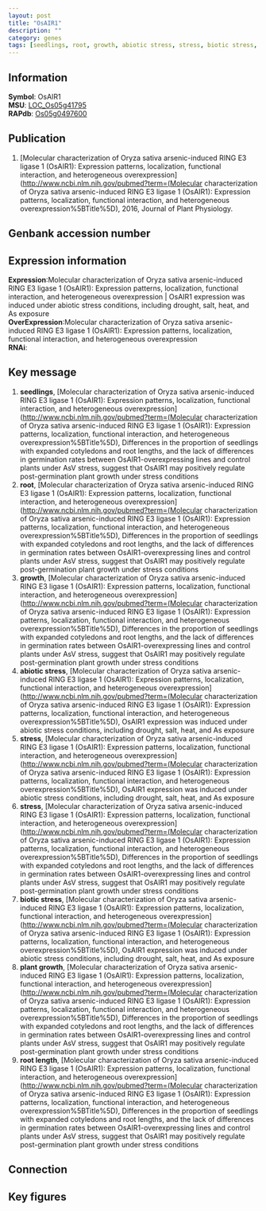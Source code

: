 ```yaml
---
layout: post
title: "OsAIR1"
description: ""
category: genes
tags: [seedlings, root, growth, abiotic stress, stress, biotic stress, plant growth, root length, Gene]
---
```


## Information
__Symbol__: OsAIR1  
__MSU__: [LOC_Os05g41795](http://rice.plantbiology.msu.edu/cgi-bin/ORF_infopage.cgi?orf=LOC_Os05g41795)  
__RAPdb__: [Os05g0497600](http://rapdb.dna.affrc.go.jp/viewer/gbrowse_details/irgsp1?name=Os05g0497600)  

## Publication
1. [Molecular characterization of Oryza sativa arsenic-induced RING E3 ligase 1 (OsAIR1): Expression patterns, localization, functional interaction, and heterogeneous overexpression](http://www.ncbi.nlm.nih.gov/pubmed?term=(Molecular characterization of Oryza sativa arsenic-induced RING E3 ligase 1 (OsAIR1): Expression patterns, localization, functional interaction, and heterogeneous overexpression%5BTitle%5D), 2016, Journal of Plant Physiology.

## Genbank accession number

## Expression information
__Expression__:Molecular characterization of Oryza sativa arsenic-induced RING E3 ligase 1 (OsAIR1): Expression patterns, localization, functional interaction, and heterogeneous overexpression |  OsAIR1 expression was induced under abiotic stress conditions, including drought, salt, heat, and As exposure  
__OverExpression__:Molecular characterization of Oryza sativa arsenic-induced RING E3 ligase 1 (OsAIR1): Expression patterns, localization, functional interaction, and heterogeneous overexpression  
__RNAi__:  

## Key message
1. __seedlings__, [Molecular characterization of Oryza sativa arsenic-induced RING E3 ligase 1 (OsAIR1): Expression patterns, localization, functional interaction, and heterogeneous overexpression](http://www.ncbi.nlm.nih.gov/pubmed?term=(Molecular characterization of Oryza sativa arsenic-induced RING E3 ligase 1 (OsAIR1): Expression patterns, localization, functional interaction, and heterogeneous overexpression%5BTitle%5D),  Differences in the proportion of seedlings with expanded cotyledons and root lengths, and the lack of differences in germination rates between OsAIR1-overexpressing lines and control plants under AsV stress, suggest that OsAIR1 may positively regulate post-germination plant growth under stress conditions
2. __root__, [Molecular characterization of Oryza sativa arsenic-induced RING E3 ligase 1 (OsAIR1): Expression patterns, localization, functional interaction, and heterogeneous overexpression](http://www.ncbi.nlm.nih.gov/pubmed?term=(Molecular characterization of Oryza sativa arsenic-induced RING E3 ligase 1 (OsAIR1): Expression patterns, localization, functional interaction, and heterogeneous overexpression%5BTitle%5D),  Differences in the proportion of seedlings with expanded cotyledons and root lengths, and the lack of differences in germination rates between OsAIR1-overexpressing lines and control plants under AsV stress, suggest that OsAIR1 may positively regulate post-germination plant growth under stress conditions
3. __growth__, [Molecular characterization of Oryza sativa arsenic-induced RING E3 ligase 1 (OsAIR1): Expression patterns, localization, functional interaction, and heterogeneous overexpression](http://www.ncbi.nlm.nih.gov/pubmed?term=(Molecular characterization of Oryza sativa arsenic-induced RING E3 ligase 1 (OsAIR1): Expression patterns, localization, functional interaction, and heterogeneous overexpression%5BTitle%5D),  Differences in the proportion of seedlings with expanded cotyledons and root lengths, and the lack of differences in germination rates between OsAIR1-overexpressing lines and control plants under AsV stress, suggest that OsAIR1 may positively regulate post-germination plant growth under stress conditions
4. __abiotic stress__, [Molecular characterization of Oryza sativa arsenic-induced RING E3 ligase 1 (OsAIR1): Expression patterns, localization, functional interaction, and heterogeneous overexpression](http://www.ncbi.nlm.nih.gov/pubmed?term=(Molecular characterization of Oryza sativa arsenic-induced RING E3 ligase 1 (OsAIR1): Expression patterns, localization, functional interaction, and heterogeneous overexpression%5BTitle%5D),  OsAIR1 expression was induced under abiotic stress conditions, including drought, salt, heat, and As exposure
5. __stress__, [Molecular characterization of Oryza sativa arsenic-induced RING E3 ligase 1 (OsAIR1): Expression patterns, localization, functional interaction, and heterogeneous overexpression](http://www.ncbi.nlm.nih.gov/pubmed?term=(Molecular characterization of Oryza sativa arsenic-induced RING E3 ligase 1 (OsAIR1): Expression patterns, localization, functional interaction, and heterogeneous overexpression%5BTitle%5D),  OsAIR1 expression was induced under abiotic stress conditions, including drought, salt, heat, and As exposure
6. __stress__, [Molecular characterization of Oryza sativa arsenic-induced RING E3 ligase 1 (OsAIR1): Expression patterns, localization, functional interaction, and heterogeneous overexpression](http://www.ncbi.nlm.nih.gov/pubmed?term=(Molecular characterization of Oryza sativa arsenic-induced RING E3 ligase 1 (OsAIR1): Expression patterns, localization, functional interaction, and heterogeneous overexpression%5BTitle%5D),  Differences in the proportion of seedlings with expanded cotyledons and root lengths, and the lack of differences in germination rates between OsAIR1-overexpressing lines and control plants under AsV stress, suggest that OsAIR1 may positively regulate post-germination plant growth under stress conditions
7. __biotic stress__, [Molecular characterization of Oryza sativa arsenic-induced RING E3 ligase 1 (OsAIR1): Expression patterns, localization, functional interaction, and heterogeneous overexpression](http://www.ncbi.nlm.nih.gov/pubmed?term=(Molecular characterization of Oryza sativa arsenic-induced RING E3 ligase 1 (OsAIR1): Expression patterns, localization, functional interaction, and heterogeneous overexpression%5BTitle%5D),  OsAIR1 expression was induced under abiotic stress conditions, including drought, salt, heat, and As exposure
8. __plant growth__, [Molecular characterization of Oryza sativa arsenic-induced RING E3 ligase 1 (OsAIR1): Expression patterns, localization, functional interaction, and heterogeneous overexpression](http://www.ncbi.nlm.nih.gov/pubmed?term=(Molecular characterization of Oryza sativa arsenic-induced RING E3 ligase 1 (OsAIR1): Expression patterns, localization, functional interaction, and heterogeneous overexpression%5BTitle%5D),  Differences in the proportion of seedlings with expanded cotyledons and root lengths, and the lack of differences in germination rates between OsAIR1-overexpressing lines and control plants under AsV stress, suggest that OsAIR1 may positively regulate post-germination plant growth under stress conditions
9. __root length__, [Molecular characterization of Oryza sativa arsenic-induced RING E3 ligase 1 (OsAIR1): Expression patterns, localization, functional interaction, and heterogeneous overexpression](http://www.ncbi.nlm.nih.gov/pubmed?term=(Molecular characterization of Oryza sativa arsenic-induced RING E3 ligase 1 (OsAIR1): Expression patterns, localization, functional interaction, and heterogeneous overexpression%5BTitle%5D),  Differences in the proportion of seedlings with expanded cotyledons and root lengths, and the lack of differences in germination rates between OsAIR1-overexpressing lines and control plants under AsV stress, suggest that OsAIR1 may positively regulate post-germination plant growth under stress conditions

## Connection

## Key figures


